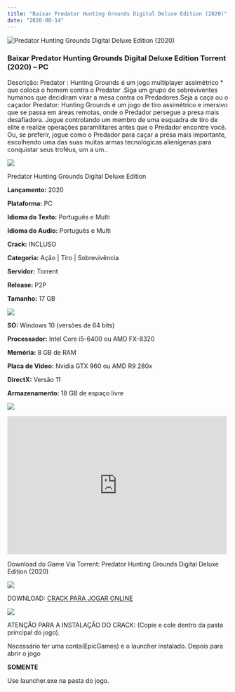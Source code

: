 ```yaml
---
title: "Baixar Predator Hunting Grounds Digital Deluxe Edition (2020)"
date: "2020-08-14"
---
```


![Predator Hunting Grounds Digital Deluxe Edition (2020)](https://1.bp.blogspot.com/-VNapNbHIpd4/XtVS38u34iI/AAAAAAAAAdo/QXx8NYFS72UeuVyP-BkQI8s1s_m-oa6vACNcBGAsYHQ/s320/poster.jpg "Predator Hunting Grounds Digital Deluxe Edition (2020)")

### Baixar Predator Hunting Grounds Digital Deluxe Edition Torrent (2020) – PC

Descrição: Predator : Hunting Grounds é um jogo multiplayer assimétrico \* que coloca o homem contra o Predator .Siga um grupo de sobreviventes humanos que decidiram virar a mesa contra os Predadores.Seja a caça ou o caçador Predator: Hunting Grounds é um jogo de tiro assimétrico e imersivo que se passa em áreas remotas, onde o Predador persegue a presa mais desafiadora. Jogue controlando um membro de uma esquadra de tiro de elite e realize operações paramilitares antes que o Predador encontre você. Ou, se preferir, jogue como o Predador para caçar a presa mais importante, escolhendo uma das suas muitas armas tecnológicas alienígenas para conquistar seus troféus, um a um..

![](https://1.bp.blogspot.com/-XIAoZor_ewQ/Xt6k8H1cWZI/AAAAAAAAAi0/oGRR_ah4Rf449lfQQZDiX_22jAu7LLnJACPcBGAYYCw/s400/Bot{1e4a638742c4ba6e593ba415a1cdf07bd8fcfe8eb821de52635c6c59191c9881}25C3{1e4a638742c4ba6e593ba415a1cdf07bd8fcfe8eb821de52635c6c59191c9881}25A3o{1e4a638742c4ba6e593ba415a1cdf07bd8fcfe8eb821de52635c6c59191c9881}2Bde{1e4a638742c4ba6e593ba415a1cdf07bd8fcfe8eb821de52635c6c59191c9881}2BInforma{1e4a638742c4ba6e593ba415a1cdf07bd8fcfe8eb821de52635c6c59191c9881}25C3{1e4a638742c4ba6e593ba415a1cdf07bd8fcfe8eb821de52635c6c59191c9881}25A7{1e4a638742c4ba6e593ba415a1cdf07bd8fcfe8eb821de52635c6c59191c9881}25C3{1e4a638742c4ba6e593ba415a1cdf07bd8fcfe8eb821de52635c6c59191c9881}25B5es.jpg)

Predator Hunting Grounds Digital Deluxe Edition

**Lançamento:** 2020

**Plataforma:** PC

**Idioma do Texto:** Português e Multi

**Idioma do Audio:** Português e Multi

**Crack:** INCLUSO

**Categoria:** Ação | Tiro | Sobrevivência

**Servidor:** Torrent

**Release:** P2P

**Tamanho:** 17 GB

![](https://1.bp.blogspot.com/-h4INo_OBwls/Xt6lEEMpxNI/AAAAAAAAAi4/JjyyoRDYOagV83dzmOlHFitCwsklVMs6ACPcBGAYYCw/s400/Bot{1e4a638742c4ba6e593ba415a1cdf07bd8fcfe8eb821de52635c6c59191c9881}25C3{1e4a638742c4ba6e593ba415a1cdf07bd8fcfe8eb821de52635c6c59191c9881}25A3o{1e4a638742c4ba6e593ba415a1cdf07bd8fcfe8eb821de52635c6c59191c9881}2Bde{1e4a638742c4ba6e593ba415a1cdf07bd8fcfe8eb821de52635c6c59191c9881}2BRequisitos.jpg)

**SO:** Windows 10 (versões de 64 bits)

**Processador:** Intel Core i5-6400 ou AMD FX-8320

**Memória:** 8 GB de RAM

**Placa de Video:** Nvidia GTX 960 ou AMD R9 280x

**DirectX:** Versão 11

**Armazenamento:** 18 GB de espaço livre 

![](https://1.bp.blogspot.com/-rcYyVsnA81c/Xt6lZMZ2XiI/AAAAAAAAAjA/1MF2KKFyKSoUtwrodSDJRdpQoMNmnHOhwCPcBGAYYCw/s400/Bot{1e4a638742c4ba6e593ba415a1cdf07bd8fcfe8eb821de52635c6c59191c9881}25C3{1e4a638742c4ba6e593ba415a1cdf07bd8fcfe8eb821de52635c6c59191c9881}25A3o{1e4a638742c4ba6e593ba415a1cdf07bd8fcfe8eb821de52635c6c59191c9881}2Bde{1e4a638742c4ba6e593ba415a1cdf07bd8fcfe8eb821de52635c6c59191c9881}2BTrailer.jpg)

<iframe allow="accelerometer; autoplay; encrypted-media; gyroscope; picture-in-picture" allowfullscreen frameborder="0" height="315" src="https://www.youtube.com/embed/W6OJhuH7PD0" width="500"></iframe>

Download do Game Via Torrent: Predator Hunting Grounds Digital Deluxe Edition (2020)

[![](https://1.bp.blogspot.com/-Rkir3Cy7E90/XthUbQKV_OI/AAAAAAAAAgU/q6xV1k8mreQnsOAbeImqH6Qi8ahsN2LpACPcBGAYYCw/s1600/Bot{1e4a638742c4ba6e593ba415a1cdf07bd8fcfe8eb821de52635c6c59191c9881}25C3{1e4a638742c4ba6e593ba415a1cdf07bd8fcfe8eb821de52635c6c59191c9881}25A3o{1e4a638742c4ba6e593ba415a1cdf07bd8fcfe8eb821de52635c6c59191c9881}2Bde{1e4a638742c4ba6e593ba415a1cdf07bd8fcfe8eb821de52635c6c59191c9881}2BDownload.jpg)](4a22899f47af0a10ca6bb777c5d01f8220064723&dn=Predator.Hunting.Grounds.Digital.Deluxe.Edition.EGS.Rip-InsaneRamZes)

DOWNLOAD: [CRACK PARA JOGAR ONLINE](https://www92.zippyshare.com/v/AIxT4AsN/file.html)

![](https://1.bp.blogspot.com/-qxFHPPH9_mA/Xt6o5_xn7YI/AAAAAAAAAjU/Z1KVeuN4WWcqmcEKEfwxUa9Z5JmLXCWsgCPcBGAYYCw/s400/bot{1e4a638742c4ba6e593ba415a1cdf07bd8fcfe8eb821de52635c6c59191c9881}25C3{1e4a638742c4ba6e593ba415a1cdf07bd8fcfe8eb821de52635c6c59191c9881}25A3o{1e4a638742c4ba6e593ba415a1cdf07bd8fcfe8eb821de52635c6c59191c9881}2BInforma{1e4a638742c4ba6e593ba415a1cdf07bd8fcfe8eb821de52635c6c59191c9881}25C3{1e4a638742c4ba6e593ba415a1cdf07bd8fcfe8eb821de52635c6c59191c9881}25A7{1e4a638742c4ba6e593ba415a1cdf07bd8fcfe8eb821de52635c6c59191c9881}25C3{1e4a638742c4ba6e593ba415a1cdf07bd8fcfe8eb821de52635c6c59191c9881}25B5es{1e4a638742c4ba6e593ba415a1cdf07bd8fcfe8eb821de52635c6c59191c9881}2Badicionais.jpg)

ATENÇÃO PARA A INSTALAÇÃO DO CRACK: (Copie e cole dentro da pasta principal do jogo). 

 Necessário ter uma conta(EpicGames) e o launcher instalado. Depois para abrir o jogo 

**SOMENTE**

 Use launcher.exe na pasta do jogo.
